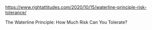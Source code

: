 
https://www.rightattitudes.com/2020/10/15/waterline-principle-risk-tolerance/

The Waterline Principle: How Much Risk Can You Tolerate?